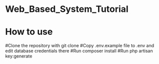 # Web_Based_System_Tutorial
 
# How to use
#Clone the repository with git clone
#Copy .env.example file to .env and edit database credentials there
#Run composer install
#Run php artisan key:generate

